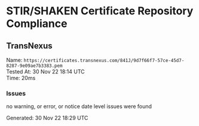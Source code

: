 # STIR/SHAKEN Certificate Repository Compliance

## TransNexus

Name: `https://certificates.transnexus.com/841J/9d7f66f7-57ce-45d7-8287-9e09ae7b3383.pem`\
Tested At: 30 Nov 22 18:14 UTC\
Time: 20ms

### Issues

no warning, or error, or notice date level issues were found

Generated: 30 Nov 22 18:29 UTC